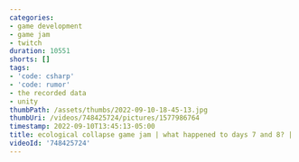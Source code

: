 ```yaml
---
categories:
- game development
- game jam
- twitch
duration: 10551
shorts: []
tags:
- 'code: csharp'
- 'code: rumor'
- the recorded data
- unity
thumbPath: /assets/thumbs/2022-09-10-18-45-13.jpg
thumbUri: /videos/748425724/pictures/1577986764
timestamp: 2022-09-10T13:45:13-05:00
title: ecological collapse game jam | what happened to days 7 and 8? | day 9
videoId: '748425724'
---
```

